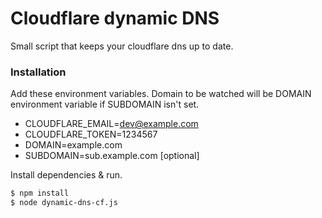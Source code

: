# Cloudflare dynamic DNS
Small script that keeps your cloudflare dns up to date.
### Installation
Add these environment variables. Domain to be watched will be DOMAIN environment variable if SUBDOMAIN isn't set.
 - CLOUDFLARE_EMAIL=dev@example.com
 - CLOUDFLARE_TOKEN=1234567
 - DOMAIN=example.com
 - SUBDOMAIN=sub.example.com [optional]

Install dependencies & run.

```sh
$ npm install
$ node dynamic-dns-cf.js
```
